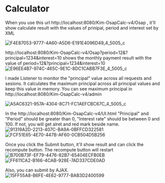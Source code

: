 # Calculator
When you use this url http://localhost:8080/Kim-OsapCalc-v4/Osap , it'll show calculate result with the values of prinipal, period and interest set by XML

![F4E87053-9777-4A60-A5D6-E191E4096D49_4_5005_c](https://user-images.githubusercontent.com/84333692/214945228-e5c93cc4-d8f3-4489-a0a3-a99494206b8b.jpeg)

http://localhost:8080/Kim-OsapCalc-v4/Osap?period=12&?principal=1234&interest=10 shows the monthly payment result with the value of period=12&?principal=1234&interest=10
![E96EE4B7-974C-465C-9E1C-8DC1CABB7F3E_4_5005_c](https://user-images.githubusercontent.com/84333692/214945616-5322be9c-af68-4e6d-beb5-3adc08789aa4.jpeg)

I made Listener to monitor the "principal" value across all requests and sesions. It calculates the maximum principal across all principal values and keep this value in memory. You can see maximum principal in http://localhost:8080/Kim-OsapCalc-v4/admin

![A5AC6321-957A-4304-8C71-FC1AEFCBC67C_4_5005_c](https://user-images.githubusercontent.com/84333692/214947219-9e45f996-7fc1-4327-a9bc-2708a141adab.jpeg)


In the http://localhost:8080/Kim-OsapCalc-v4/UI.html
"Principal" and "Period" should be greater than 0, "Interest rate" should be between 0 and 100. If not, you will get alret and red mark beside name.
![91319A2D-2213-407C-BA9A-0BFFCD322581](https://user-images.githubusercontent.com/84333692/214944339-bbd9deea-476d-4781-9d09-a87180e0737e.jpeg)
![FCF51E65-4E70-447B-AF60-0CB504D5B256](https://user-images.githubusercontent.com/84333692/214944349-8a38e1af-1855-47e4-a79f-27a7b72ed1d3.jpeg)

Once you click the Submit button, it'll show result and can click the recompute button. The recompute button will restart
![B700B73F-EF79-4476-82B7-65404ECFB0EB](https://user-images.githubusercontent.com/84333692/214946000-50dc5d1e-43c4-489a-8201-a3af16adcbd7.jpeg)
![FF611CA2-B166-4CAB-928E-7AD337CDE0AD](https://user-images.githubusercontent.com/84333692/214946147-9877ff3f-e6c0-40c5-907e-0bcb7220cafe.jpeg)

Also, you can submit by AJAX.
![15FF55A8-B6FE-4E62-9777-BAB3D2400599](https://user-images.githubusercontent.com/84333692/214946343-700bead2-f18e-496f-ba5b-79f5872e68aa.jpeg)
